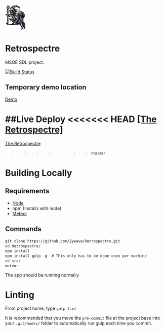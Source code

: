 ![Logo](spectre.png)
# Retrospectre
MSOE SDL project.

[![Build Status](https://travis-ci.org/Zywave/Retrospectre.svg?branch=master)](https://travis-ci.org/Zywave/Retrospectre)

## Temporary demo location
[Demo](http://74.91.115.65/)

##Live Deploy
<<<<<<< HEAD
[[The Retrospectre]](http://src-53.nodechef.com/)
=======
[The Retrospectre](http://retrospectre-zywave-53.nodechef.com/)
>>>>>>> master

# Building Locally
## Requirements
* [Node](https://nodejs.org/)
* npm (Installs with node)
* [Meteor](https://www.meteor.com/install)


## Commands
```
git clone https://github.com/Zywave/Retrospectre.git
cd Retrospectre/
npm install
npm install gulp -g  # This only has to be done once per machine
cd src/
meteor
```
The app should be running normally

# Linting
From project home, type `gulp lint`

It is recommended that you move the `pre-commit` file at the project base into your `.git/hooks/` folder to automatically run gulp each time you commit.
